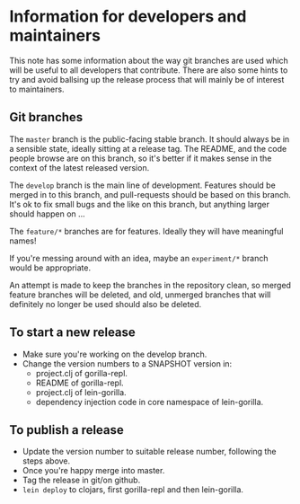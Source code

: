 # Information for developers and maintainers

This note has some information about the way git branches are used which will be useful to all developers that
contribute. There are also some hints to try and avoid ballsing up the release process that will mainly be of interest
to maintainers.

## Git branches

The `master` branch is the public-facing stable branch. It should always be in a sensible state, ideally sitting at a
release tag. The README, and the code people browse are on this branch, so it's better if it makes sense in the context
of the latest released version.

The `develop` branch is the main line of development. Features should be merged in to this branch, and pull-requests
should be based on this branch. It's ok to fix small bugs and the like on this branch, but anything larger should happen
on ...

The `feature/*` branches are for features. Ideally they will have meaningful names!

If you're messing around with an idea, maybe an `experiment/*` branch would be appropriate.

An attempt is made to keep the branches in the repository clean, so merged feature branches will be deleted, and old,
unmerged branches that will definitely no longer be used should also be deleted.

## To start a new release

- Make sure you're working on the develop branch.
- Change the version numbers to a SNAPSHOT version in:
  - project.clj of gorilla-repl.
  - README of gorilla-repl.
  - project.clj of lein-gorilla.
  - dependency injection code in core namespace of lein-gorilla.

## To publish a release

- Update the version number to suitable release number, following the steps above.
- Once you're happy merge into master.
- Tag the release in git/on github.
- `lein deploy` to clojars, first gorilla-repl and then lein-gorilla.
